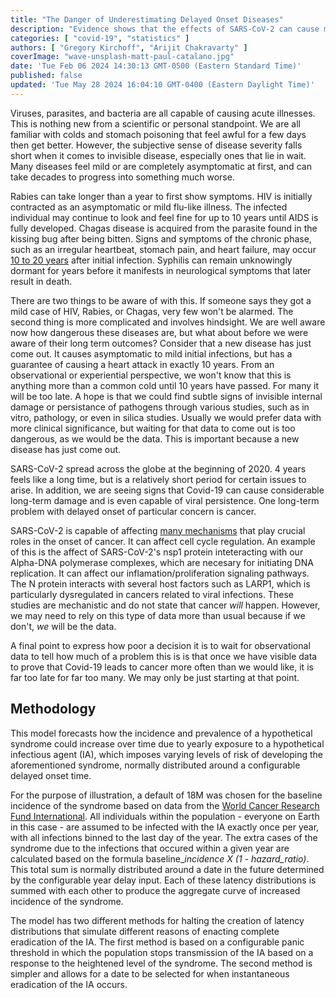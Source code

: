 ```yaml
---
title: "The Danger of Underestimating Delayed Onset Diseases"
description: "Evidence shows that the effects of SARS-CoV-2 can cause major problems well into the future. This is why we need to act now."
categories: [ "covid-19", "statistics" ]
authors: [ "Gregory Kirchoff", "Arijit Chakravarty" ]
coverImage: "wave-unsplash-matt-paul-catalano.jpg"
date: 'Tue Feb 06 2024 14:30:13 GMT-0500 (Eastern Standard Time)'
published: false
updated: 'Tue May 28 2024 16:04:10 GMT-0400 (Eastern Daylight Time)'
---
```

<script> // usables
	import RecipeCard from '$lib/components/usables/RecipeCard/RecipeCard.svelte';

  import CancerForecast from '$lib/components/internal/projects/CancerForecast/CancerForecast.svelte';

</script>

Viruses, parasites, and bacteria are all capable of causing acute illnesses. This is nothing new from a scientific or personal standpoint. We are all familiar with colds and stomach poisoning that feel awful for a few days then get better. However, the subjective sense of disease severity falls short when it comes to invisible disease, especially ones that lie in wait. Many diseases feel mild or are completely asymptomatic at first, and can take decades to progress into something much worse.

Rabies can take longer than a year to first show symptoms. HIV is initially contracted as an asymptomatic or mild flu-like illness. The infected individual may continue to look and feel fine for up to 10 years until AIDS is fully developed. Chagas disease is acquired from the parasite found in the kissing bug after being bitten. Signs and symptoms of the chronic phase, such as an irregular heartbeat, stomach pain, and heart failure, may occur [10 to 20 years](https://www.mayoclinic.org/diseases-conditions/chagas-disease/symptoms-causes/syc-20356212) after initial infection. Syphilis can remain unknowingly dormant for years before it manifests in neurological symptoms that later result in death.

There are two things to be aware of with this. If someone says they got a mild case of HIV, Rabies, or Chagas, very few won't be alarmed. The second thing is more complicated and involves hindsight. We are well aware now how dangerous these diseases are, but what about before we were aware of their long term outcomes? Consider that a new disease has just come out. It causes asymptomatic to mild initial infections, but has a guarantee of causing a heart attack in exactly 10 years. From an observational or experiential perspective, we won't know that this is anything more than a common cold until 10 years have passed. For many it will be too late. A hope is that we could find subtle signs of invisible internal damage or persistance of pathogens through various studies, such as in vitro, pathology, or even in silica studies. Usually we would prefer data with more clinical significance, but waiting for that data to come out is too dangerous, as we would be the data. This is important because a new disease has just come out.

SARS-CoV-2 spread across the globe at the beginning of 2020. 4 years feels like a long time, but is a relatively short period for certain issues to arise. In addition, we are seeing signs that Covid-19 can cause considerable long-term damage and is even capable of viral persistence. One long-term problem with delayed onset of particular concern is cancer.

SARS-CoV-2 is capable of affecting [many mechanisms](https://www.sciencedirect.com/science/article/pii/S0300908423001360?fbclid=IwAR2SrX8vKYxZf0_-Ia83L3TEu_1EIbVjJLpTv4Sahn93U5PGmX6i6TCKlbc#sec4) that play crucial roles in the onset of cancer. It can affect cell cycle regulation. An example of this is the affect of SARS-CoV-2's nsp1 protein inteteracting with our Alpha-DNA polymerase complexes, which are necesary for initiating DNA replication. It can affect our inflamation/proliferation signaling pathways. The N protein interacts with several host factors such as LARP1, which is particularly dysregulated in cancers related to viral infections. These studies are mechanistic and do not state that cancer *will* happen. However, we may need to rely on this type of data more than usual because if we don't, *we* will be the data.

A final point to express how poor a decision it is to wait for observational data to tell how much of a problem this is is that once we have visible data to prove that Covid-19 leads to cancer more often than we would like, it is far too late for far too many. We may only be just starting at that point.

<CancerForecast />

## Methodology

This model forecasts how the incidence and prevalence of a hypothetical syndrome could increase over time due to yearly exposure to a hypothetical infectious agent (IA), which imposes varying levels of risk of developing the aforementioned syndrome, normally distributed around a configurable delayed onset time.

For the purpose of illustration, a default of 18M was chosen for the baseline incidence of the syndrome based on data from the [World Cancer Research Fund International](https://www.wcrf.org/cancer-trends/worldwide-cancer-data/). All individuals within the population - everyone on Earth in this case - are assumed to be infected with the IA exactly once per year, with all infections binned to the last day of the year. The extra cases of the syndrome due to the infections that occured within a given year are calculated based on the formula baseline_*incidence X (1 - hazard_ratio)*. This total sum is normally distributed around a date in the future determined by the configurable year delay input. Each of these latency distributions is summed with each other to produce the aggregate curve of increased incidence of the syndrome.

The model has two different methods for halting the creation of latency distributions that simulate different reasons of enacting complete eradication of the IA. The first method is based on a configurable panic threshold in which the population stops transmission of the IA based on a response to the heightened level of the syndrome. The second method is simpler and allows for a date to be selected for when instantaneous eradication of the IA occurs.